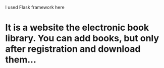 
I used Flask framework here
# It is a website the electronic book library. You can add books, but only after registration and download them... 
